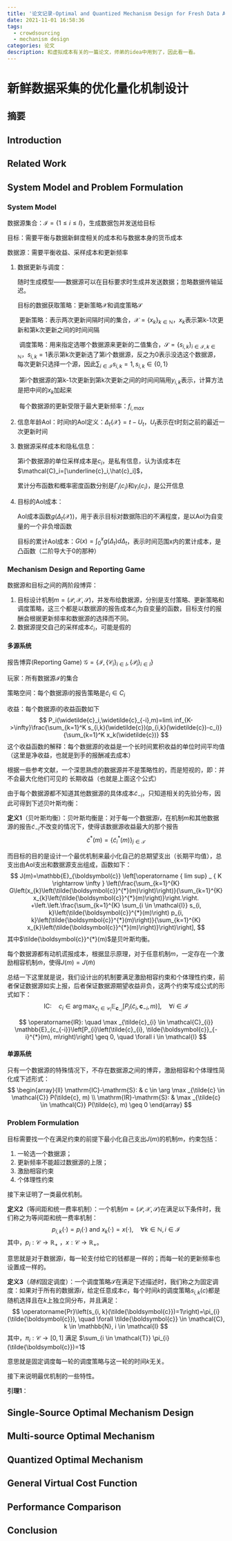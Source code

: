 ```yaml
---
title: '论文记录-Optimal and Quantized Mechanism Design for Fresh Data Acquisition'
date: 2021-11-01 16:58:36
tags: 
  - crowdsourcing
  - mechanism design
categories: 论文
description: 和虚拟成本有关的一篇论文，师弟的idea中用到了，因此看一看。
---
```


# 新鲜数据采集的优化量化机制设计

## 摘要



## Introduction

## Related Work

## System Model and Problem Formulation

### System Model

数据源集合：$\mathcal{I}=\{1\leq i\leq I\}$，生成数据包并发送给目标

目标：需要平衡与数据新鲜度相关的成本和与数据本身的货币成本

数据源：需要平衡收益、采样成本和更新频率

1. 数据更新与调度：

   随时生成模型——数据源可以在目标要求时生成并发送数据；忽略数据传输延迟。

   目标的数据获取策略：更新策略$\mathcal{X}$和调度策略$\mathcal{S}$

   ​	更新策略：表示两次更新间隔时间的集合，$\mathcal{X}=\{x_k\}_{k\in \mathbb{N}}$，$x_k$表示第k-1次更新和第k次更新之间的时间间隔

   ​	调度策略：用来指定选哪个数据源来更新的二值集合，$\mathcal{S}=\{s_{i,k}\}_{i\in\mathcal{I},k\in\mathbb{N}}$，$s_{i,k}=1$表示第k次更新选了第i个数据源，反之为0表示没选这个数据源，每次更新只选择一个源，因此$\sum_{i\in \mathcal{I}} s_{i,k}=1, s_{i,k}\in\{0,1\}$

   ​	第i个数据源的第k-1次更新到第k次更新之间的时间间隔用$y_{i,k}$表示，计算方法是把中间的$x_k$加起来

   ​	每个数据源的更新受限于最大更新频率：$f_{i,max}$

2. 信息年龄AoI：时间t的AoI定义：$\Delta_t\{\mathcal{X}\}=t-U_t$，$U_t$表示在t时刻之前的最近一次更新时间

3. 数据源采样成本和隐私信息：

   第i个数据源的单位采样成本是$c_i$，是私有信息，认为该成本在$\mathcal{C}_i=[\underline{c}_i,\hat{c}_i]$，

   累计分布函数和概率密度函数分别是$\Gamma_i(c_i)$和$\gamma_i(c_i)$，是公开信息

4. 目标的AoI成本：

   AoI成本函数$g(\Delta_t(\mathcal{X}))$，用于表示目标对数据陈旧的不满程度，是以AoI为自变量的一个非负增函数

   目标的累计AoI成本：$G(x)=\int_0^x g(\Delta_t)d\Delta_t$，表示时间范围x内的累计成本，是凸函数（二阶导大于0的那种）

### Mechanism Design and Reporting Game

数据源和目标之间的两阶段博弈：

1. 目标设计机制$m=(\mathcal{P},\mathcal{X},\mathcal{S})$，并发布给数据源，分别是支付策略、更新策略和调度策略，这三个都是以数据源的报告成本$\widetilde{c}_i$为自变量的函数，目标支付的报酬会根据更新频率和数据源的选择而不同。
2. 数据源提交自己的采样成本$\widetilde{c}_i$，可能是假的

#### 多源系统

报告博弈(Reporting Game) $\mathcal{G}=\{\mathcal{I},\{\mathcal{C}_i\}_{i\in I},\{\mathcal{P}_i\}_{i\in I}\}$

玩家：所有数据源$\mathcal{I}$的集合

策略空间：每个数据源$i$的报告策略是$\widetilde{c}_i\in C_i$

收益：每个数据源$i$的收益函数如下
$$
P_i(\widetilde{c}_i,\widetilde{c}_{-i},m)=lim\ inf_{K->\infty}\frac{\sum_{k=1}^K s_{i,k}(\widetilde{c})(p_{i,k}(\widetilde{c})-c_i)}{\sum_{k=1}^K x_k(\widetilde{c})}
$$
这个收益函数的解释：每个数据源的收益是一个长时间累积收益的单位时间平均值（这里是净收益，也就是到手的报酬减去成本）

根据一些参考文献，一个深思熟虑的数据源并不是策略性的，而是短视的，即：并不会最大化他们可见的 长期收益（也就是上面这个公式）

由于每个数据源都不知道其他数据源的具体成本$\widetilde{c}_{-i}$，只知道相关的先验分布，因此可得到下述贝叶斯均衡：

**定义1**（贝叶斯均衡）：贝叶斯均衡是：对于每一个数据源$i$，在机制$m$和其他数据源的报告$\widetilde{c}_{-i}$不改变的情况下，使得该数据源收益最大的那个报告$$\tilde{c}^{*}(m)=\left\{\tilde{c}_{i}^{*}(m)\right\}_{j \in \mathcal{T}}$$

而目标的目的是设计一个最优机制来最小化自己的总期望支出（长期平均值），总支出由AoI支出和数据源支出组成，函数如下：
$$
J(m)=\mathbb{E}_{\boldsymbol{c}} \left[\operatorname { lim sup} _ { K \rightarrow \infty } \left(\frac{\sum_{k=1}^{K} G\left(x_{k}\left(\tilde{\boldsymbol{c}}^{*}(m)\right)\right)}{\sum_{k=1}^{K} x_{k}\left(\tilde{\boldsymbol{c}}^{*}(m)\right)}\right.\right.
+\left.\left.\frac{\sum_{k=1}^{K} \sum_{i \in \mathcal{I}} s_{i, k}\left(\tilde{\boldsymbol{c}}^{*}(m)\right) p_{i, k}\left(\tilde{\boldsymbol{c}}^{*}(m)\right)}{\sum_{k=1}^{K} x_{k}\left(\tilde{\boldsymbol{c}}^{*}(m)\right)}\right)\right],
$$
其中$\tilde{\boldsymbol{c}}^{*}(m)$是贝叶斯均衡。

每个数据源都有动机谎报成本，根据显示原理，对于任意机制$m$，一定存在一个激励相容机制$\tilde{m}$，使得$J(m)=J(\tilde{m})$

总结一下这里就是说，我们设计出的机制要满足激励相容约束和个体理性约束，前者保证数据源如实上报，后者保证数据源期望收益非负，这两个约束写成公式的形式如下：
$$
\mathrm{IC}: \quad c_{i} \in \arg \max _{\tilde{c}_{i} \in \mathcal{C}_{i}} \mathbb{E}_{\boldsymbol{c}_{-i}}\left[P_{i}\left(\tilde{c}_{i}, \boldsymbol{c}_{-i}, m\right)\right], \quad \forall i \in \mathcal{I}
$$

$$
\operatorname{IR}: \quad \max _{\tilde{c}_{i} \in \mathcal{C}_{i}} \mathbb{E}_{c_{-i}}\left[P_{i}\left(\tilde{c}_{i}, \tilde{\boldsymbol{c}}_{-i}^{*}(m), m\right)\right] \geq 0, \quad \forall i \in \mathcal{I}
$$

#### 单源系统

只有一个数据源的特殊情况下，不存在数据源之间的博弈，激励相容和个体理性简化成下述形式：
$$
\begin{array}{ll}
\mathrm{IC}-\mathrm{S}: & c \in \arg \max _{\tilde{c} \in \mathcal{C}} P(\tilde{c}, m) \\
\mathrm{IR}-\mathrm{S}: & \max _{\tilde{c} \in \mathcal{C}} P(\tilde{c}, m) \geq 0
\end{array}
$$

### Problem Formulation

目标需要找一个在满足约束的前提下最小化自己支出$J(m)$的机制$m$，约束包括：

1. 一轮选一个数据源；
2. 更新频率不能超过数据源的上限；
3. 激励相容约束
4. 个体理性约束

接下来证明了一类最优机制。

**定义2**（等间距和统一费率机制）：一个机制$m=(\mathcal{P},\mathcal{X},\mathcal{S})$在满足以下条件时，我们称之为等间距和统一费率机制：
$$
p_{i, k}(\cdot)=p_{i}(\cdot) \text { and } x_{k}(\cdot)=x(\cdot), \quad \forall k \in \mathbb{N}, i \in \mathcal{I}
$$
其中，$p_{i}: \mathcal{C} \rightarrow \mathbb{R}_{+}$ ，$x: \mathcal{C} \rightarrow \mathbb{R}_{+}$。

意思就是对于数据源$i$，每一轮支付给它的钱都是一样的；而每一轮的更新频率也设置成一样的。

**定义3**（*随机*固定调度）：一个调度策略$\mathcal{S}$在满足下述描述时，我们称之为固定调度：如果对于所有的数据源$i$，给定任意成本$c$，每个时间$k$的调度策略$s_{i,k}(c)$都是随机选择且在$k$上独立同分布，并且满足：
$$
\operatorname{Pr}\left(s_{i, k}(\tilde{\boldsymbol{c}})=1\right)=\pi_{i}(\tilde{\boldsymbol{c}}), \quad \forall \tilde{\boldsymbol{c}} \in \mathcal{C}, k \in \mathbb{N}, i \in \mathcal{I}
$$
其中，$\pi_{i}: \mathcal{C} \rightarrow[0,1]$ 满足 $\sum_{i \in \mathcal{T}} \pi_{i}(\tilde{\boldsymbol{c}})=1$

意思就是固定调度每一轮的调度策略与这一轮的时间$k$无关。

接下来说明最优机制的一些特性。

**引理1**：

## Single-Source Optimal Mechanism Design

## Multi-source Optimal Mechanism

## Quantized Optimal Mechanism

## General Virtual Cost Function

## Performance Comparison

## Conclusion